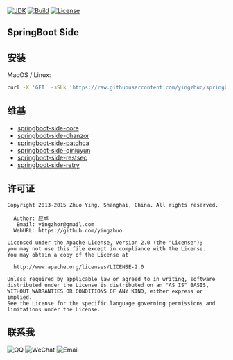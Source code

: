 [![JDK](http://img.shields.io/badge/JDK-v8.0-yellow.svg)](http://www.oracle.com/technetwork/java/javase/downloads/index.html)
[![Build](http://img.shields.io/badge/Build-Maven_2-green.svg)](https://maven.apache.org/)
[![License](http://img.shields.io/badge/License-Apache_2-red.svg)](http://www.apache.org/licenses/LICENSE-2.0)

SpringBoot Side
---

安装
---

MacOS / Linux:

```bash
curl -X 'GET' -sSLk 'https://raw.githubusercontent.com/yingzhuo/springboot-side/master/install.sh' | sh
```

维基
---

* [springboot-side-core](https://github.com/yingzhuo/springboot-side/tree/master/springboot-side-core)
* [springboot-side-chanzor](https://github.com/yingzhuo/springboot-side/tree/master/springboot-side-chanzor)
* [springboot-side-patchca](https://github.com/yingzhuo/springboot-side/tree/master/springboot-side-patchca)
* [springboot-side-qiniuyun](https://github.com/yingzhuo/springboot-side/tree/master/springboot-side-qiniuyun)
* [springboot-side-restsec](https://github.com/yingzhuo/springboot-side/tree/master/springboot-side-restsec)
* [springboot-side-retry](https://github.com/yingzhuo/springboot-side/tree/master/springboot-side-retry)

许可证
---

```
Copyright 2013-2015 Zhuo Ying, Shanghai, China. All rights reserved.

  Author: 应卓
   Email: yingzhor@gmail.com
  WebURL: https://github.com/yingzhuo

Licensed under the Apache License, Version 2.0 (the "License");
you may not use this file except in compliance with the License.
You may obtain a copy of the License at

  http://www.apache.org/licenses/LICENSE-2.0

Unless required by applicable law or agreed to in writing, software
distributed under the License is distributed on an "AS IS" BASIS,
WITHOUT WARRANTIES OR CONDITIONS OF ANY KIND, either express or implied.
See the License for the specific language governing permissions and
limitations under the License.
```

联系我
---
![QQ](http://img.shields.io/badge/QQ-23007067-blue.svg)
![WeChat](http://img.shields.io/badge/WeChat-yingzhor-blue.svg)
![Email](http://img.shields.io/badge/Email-yingzhor@gmail.com-blue.svg)
